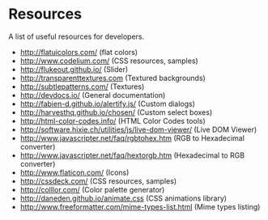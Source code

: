 Resources
=========

A list of useful resources for developers.

 - http://flatuicolors.com/ (flat colors)
 - http://www.codelium.com/ (CSS resources, samples)
 - http://flukeout.github.io/ (Slider)
 - http://transparenttextures.com (Textured backgrounds)
 - http://subtlepatterns.com/ (Textures)
 - http://devdocs.io/ (General documentation)
 - http://fabien-d.github.io/alertify.js/ (Custom dialogs)
 - http://harvesthq.github.io/chosen/ (Custom select boxes)
 - http://html-color-codes.info/ (HTML Color Codes tools)
 - http://software.hixie.ch/utilities/js/live-dom-viewer/ (Live DOM Viewer)
 - http://www.javascripter.net/faq/rgbtohex.htm (RGB to Hexadecimal converter)
 - http://www.javascripter.net/faq/hextorgb.htm (Hexadecimal to RGB converter)
 - http://www.flaticon.com/ (Icons)
 - http://cssdeck.com/ (CSS resources, samples)
 - http://colllor.com/ (Color palette generator)
 - http://daneden.github.io/animate.css (CSS animations library)
 - http://www.freeformatter.com/mime-types-list.html (Mime types listing)
